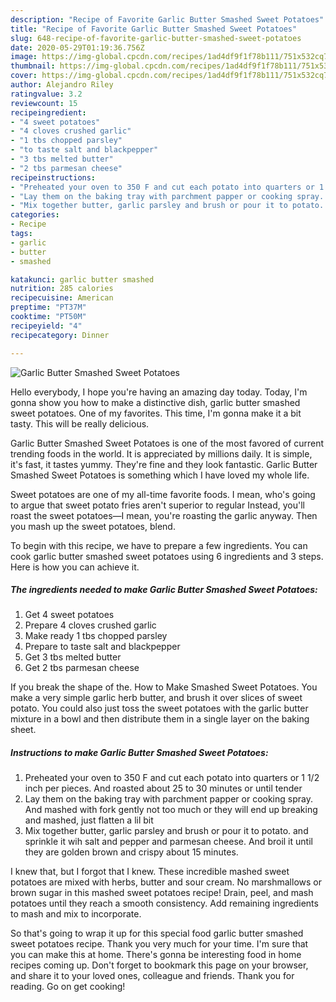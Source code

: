 ```yaml
---
description: "Recipe of Favorite Garlic Butter Smashed Sweet Potatoes"
title: "Recipe of Favorite Garlic Butter Smashed Sweet Potatoes"
slug: 648-recipe-of-favorite-garlic-butter-smashed-sweet-potatoes
date: 2020-05-29T01:19:36.756Z
image: https://img-global.cpcdn.com/recipes/1ad4df9f1f78b111/751x532cq70/garlic-butter-smashed-sweet-potatoes-recipe-main-photo.jpg
thumbnail: https://img-global.cpcdn.com/recipes/1ad4df9f1f78b111/751x532cq70/garlic-butter-smashed-sweet-potatoes-recipe-main-photo.jpg
cover: https://img-global.cpcdn.com/recipes/1ad4df9f1f78b111/751x532cq70/garlic-butter-smashed-sweet-potatoes-recipe-main-photo.jpg
author: Alejandro Riley
ratingvalue: 3.2
reviewcount: 15
recipeingredient:
- "4 sweet potatoes"
- "4 cloves crushed garlic"
- "1 tbs chopped parsley"
- "to taste salt and blackpepper"
- "3 tbs melted butter"
- "2 tbs parmesan cheese"
recipeinstructions:
- "Preheated your oven to 350 F and cut each potato into quarters or 1 1/2 inch per pieces. And roasted about 25 to 30 minutes or until tender"
- "Lay them on the baking tray with parchment papper or cooking spray. And mashed with fork gently not too much or they will end up breaking and mashed, just flatten a lil bit"
- "Mix together butter, garlic parsley and brush or pour it to potato. and sprinkle it wih salt and pepper and parmesan cheese. And broil it until they are golden brown and crispy about 15 minutes."
categories:
- Recipe
tags:
- garlic
- butter
- smashed

katakunci: garlic butter smashed 
nutrition: 285 calories
recipecuisine: American
preptime: "PT37M"
cooktime: "PT50M"
recipeyield: "4"
recipecategory: Dinner

---
```



![Garlic Butter Smashed Sweet Potatoes](https://img-global.cpcdn.com/recipes/1ad4df9f1f78b111/751x532cq70/garlic-butter-smashed-sweet-potatoes-recipe-main-photo.jpg)

Hello everybody, I hope you're having an amazing day today. Today, I'm gonna show you how to make a distinctive dish, garlic butter smashed sweet potatoes. One of my favorites. This time, I'm gonna make it a bit tasty. This will be really delicious.

Garlic Butter Smashed Sweet Potatoes is one of the most favored of current trending foods in the world. It is appreciated by millions daily. It is simple, it's fast, it tastes yummy. They're fine and they look fantastic. Garlic Butter Smashed Sweet Potatoes is something which I have loved my whole life.

Sweet potatoes are one of my all-time favorite foods. I mean, who&#39;s going to argue that sweet potato fries aren&#39;t superior to regular Instead, you&#39;ll roast the sweet potatoes—I mean, you&#39;re roasting the garlic anyway. Then you mash up the sweet potatoes, blend.


To begin with this recipe, we have to prepare a few ingredients. You can cook garlic butter smashed sweet potatoes using 6 ingredients and 3 steps. Here is how you can achieve it.

<!--inarticleads1-->

##### The ingredients needed to make Garlic Butter Smashed Sweet Potatoes:

1. Get 4 sweet potatoes
1. Prepare 4 cloves crushed garlic
1. Make ready 1 tbs chopped parsley
1. Prepare to taste salt and blackpepper
1. Get 3 tbs melted butter
1. Get 2 tbs parmesan cheese


If you break the shape of the. How to Make Smashed Sweet Potatoes. You make a very simple garlic herb butter, and brush it over slices of sweet potato. You could also just toss the sweet potatoes with the garlic butter mixture in a bowl and then distribute them in a single layer on the baking sheet. 

<!--inarticleads2-->

##### Instructions to make Garlic Butter Smashed Sweet Potatoes:

1. Preheated your oven to 350 F and cut each potato into quarters or 1 1/2 inch per pieces. And roasted about 25 to 30 minutes or until tender
1. Lay them on the baking tray with parchment papper or cooking spray. And mashed with fork gently not too much or they will end up breaking and mashed, just flatten a lil bit
1. Mix together butter, garlic parsley and brush or pour it to potato. and sprinkle it wih salt and pepper and parmesan cheese. And broil it until they are golden brown and crispy about 15 minutes.


I knew that, but I forgot that I knew. These incredible mashed sweet potatoes are mixed with herbs, butter and sour cream. No marshmallows or brown sugar in this mashed sweet potatoes recipe! Drain, peel, and mash potatoes until they reach a smooth consistency. Add remaining ingredients to mash and mix to incorporate. 

So that's going to wrap it up for this special food garlic butter smashed sweet potatoes recipe. Thank you very much for your time. I'm sure that you can make this at home. There's gonna be interesting food in home recipes coming up. Don't forget to bookmark this page on your browser, and share it to your loved ones, colleague and friends. Thank you for reading. Go on get cooking!
